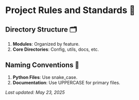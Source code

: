 # Project Rules and Standards 📏

## Directory Structure 🗂️

1. **Modules**: Organized by feature.
2. **Core Directories**: Config, utils, docs, etc.

## Naming Conventions 📝

1. **Python Files**: Use snake_case.
2. **Documentation**: Use UPPERCASE for primary files.

_Last updated: May 23, 2025_